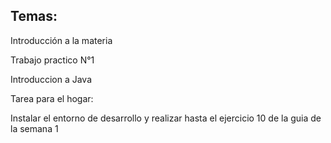 ## Temas:

Introducción a la materia

Trabajo practico N°1

Introduccion a Java





Tarea para el hogar:

Instalar el entorno de desarrollo y realizar hasta el ejercicio 10 de la guia de la semana 1

